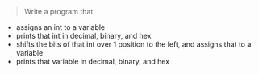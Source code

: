 > Write a program that 
* assigns an int to a variable
* prints that int in decimal, binary, and hex
* shifts the bits of that int over 1 position to the left, and assigns that to a variable
* prints that variable in decimal, binary, and hex

